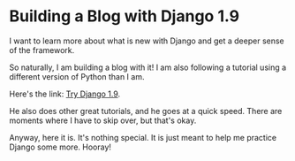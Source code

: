 # Building a Blog with Django 1.9

I want to learn more about what is new with Django and get a deeper sense of the framework.

So naturally, I am building a blog with it! I am also following a tutorial using a different version of Python than I am.

Here's the link: [Try Django 1.9](https://www.youtube.com/playlist?list=PLEsfXFp6DpzQFqfCur9CJ4QnKQTVXUsRy).

He also does other great tutorials, and he goes at a quick speed. There are moments where I have to skip over, but that's okay.

Anyway, here it is. It's nothing special. It is just meant to help me practice Django some more. Hooray!